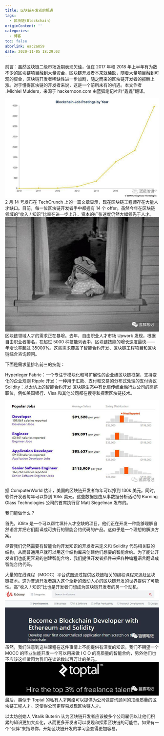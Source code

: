 ```yaml
---
title: 区块链开发者的机遇
tags:
  - 区块链(Blockchain)
originContent: ''
categories:
  - 博客
toc: false
abbrlink: eac2a859
date: 2020-11-05 18:29:03
---
```


前言：虽然区块链二级市场近期表现欠佳，但在 2017 年和 2018 年上半年有为数不少的区块链项目融到大量资金，区块链开发者本来就稀缺，随着大量项目融到可观的资金，区块链开发者稀缺性进一步加剧，随之而来的区块链开发者的报酬上涨。对于懂得区块链的开发者来说，这是一个前所未有的机遇。本文作者 _Michiel Mulders，来源于 hackernoon.com 由蓝狐笔记社群“鑫鑫”翻译。

![ea88895ceec96b9ef677077b9e6a9702.jpg](/images/2020/11/05/2e3864d9-eec0-4ddb-9248-5dae60c0a800.jpg)
2 月 14 号发布在 TechCrunch 上的一篇文章显示，现在区块链工程师存在大量人才缺口。目前，每一位区块链开发者手中都握有 14 个 offer。虽然今年在区块链领域的“收入 / 知识”比率在进一步上升，资本的扩张速度仍然大幅领先于人才。
![e76a8ba3531d31064fc7d0ea72f72491.jpg](/images/2020/11/05/c7c5e939-423f-4d7b-98be-7ce34e7cb850.jpg)
区块链领域人才的需求正在暴增。去年，自由职业人才市场 Upwork 发现，根据自由职业者排名，在超过 5000 种技能列表中，区块链技能的增长速度最快——年增长率超过 35000%。这些需求覆盖了智能合约开发、区块链工程项目和区块链综合咨询顾问。

下面是需求量排名前三的技能：

Hyperleger Fabric：一个专注于模块化和可扩展性的企业级区块链框架，支持变化的企业规则
Ripple 开发：一种用于汇款、支付和交易的分布式处理的支付协议
Solidity：以太坊上的智能合约开发
区块链生态中有比肩传统金融行业公司的高薪职位，例如美国银行、Visa 和其他公司都在搜寻和探索区块链技术。

![f7985c657ff42ce4e1b6bca372aa2629.jpg](/images/2020/11/05/8ff2919a-84eb-4ae9-9a23-e1c2090df528.jpg)
据 ComputerWorld 估计，美国的区块链开发者每年可以挣到 130k 美元。同时，软件开发者每年可以挣到 105k 美元。这些数据是由从事数据分析活动的 Burning Glass Technologies 公司的首席执行官 Matt Siegelman 发布的。

我们能做什么？

首先，iOlite 是一个可以帮忙填补人才空缺的项目。他们正在开发一种能够理解自然语言并把它们翻译成可执行的智能合约代码的产品。这似乎是一个理想的解决方案。

尽管我们仍然需要有智能合约开发知识的开发者来定义和 Solidity 代码相关联的结构，从而普通用户就可以用这个结构库来创建他们想要的智能合约。为了能让开发者们也能更容易的创建智能合约，我们提供开发者插件来把各种编程语言翻译成智能合约代码。

大量的在线课程（MOOC）平台试图通过提供区块链相关的编程课程来追赶区块链技术。这为普通开发者跳入这个全新的激动人心的区块链开发的世界提供了可能性。高“收入 / 知识”比也是开发者们想成为区块链开发者的另一个动机。
![f8fbdd831c2ec8ef345af61bca7683cd.jpg](/images/2020/11/05/69e4c3db-94ca-4834-9889-15af2cde19f2.jpg)
虽然，我们注意到这些课程在这件事情上不能提供有深度的知识。我们不期望一个 MOOC 的毕业生能开发一个可以用来做 I C O 的高质量的智能合约，另外他们也不应该这样做因为我们在谈论数以百万计的美元。
![44744c4c95f7db271529a79650719542.jpg](/images/2020/11/05/bbaaff64-698a-436c-a3db-d4759ca90130.jpg)
最后，类似于 Toptal 的私有人才网络可以提供为公司做咨询顾问的顶级质量的区块链工程人才。这使得公司更容易发现区块链人才。

以太坊创始人 Vitalik Buterin 认为区块链开发者应该被多个公司雇佣以让他们积累的知识更加大众化，从而更多开发者可以发现和探索区块链的可能性。如果有一个“伙伴”来指导你，开始区块链开发的学习会变得更加容易。